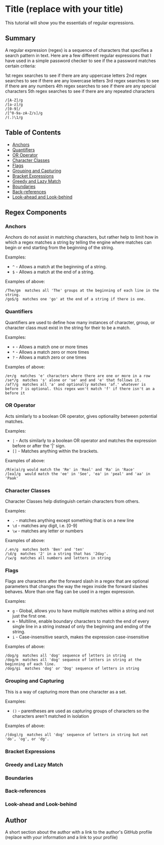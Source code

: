 # Title (replace with your title)

This tutorial will show you the essentials of regular expressions.

## Summary

A regular expression (regex) is a sequence of characters that specifies a search pattern in text. Here are a few different regular expressions that I have used in a simple password checker to see if the a password matches certain criteria:

1st regex searches to see if there are any uppercase letters
2nd regex searches to see if there are any lowercase letters
3rd regex searches to see if there are any numbers
4th regex searches to see if there are any special characters
5th regex searches to see if there are any repeated characters

```
/[A-Z]/g
/[a-z]/g
/[0-9]/
/[^0-9a-zA-Z/s]/g
/(.)\1/g
```

## Table of Contents

- [Anchors](#anchors)
- [Quantifiers](#quantifiers)
- [OR Operator](#or-operator)
- [Character Classes](#character-classes)
- [Flags](#flags)
- [Grouping and Capturing](#grouping-and-capturing)
- [Bracket Expressions](#bracket-expressions)
- [Greedy and Lazy Match](#greedy-and-lazy-match)
- [Boundaries](#boundaries)
- [Back-references](#back-references)
- [Look-ahead and Look-behind](#look-ahead-and-look-behind)

## Regex Components

### Anchors

Anchors do not assist in matching characters, but rather help to limit how in which a regex matches a string by telling the engine where matches can begin or end starting from the beginning of the string.

Examples:

- `^` - Allows a match at the beginning of a string.
- `$` - Allows a match at the end of a string.


Examples of above:

```
/The/gm  matches all 'The' groups at the beginning of each line in the string.
/go$/g  matches one 'go' at the end of a string if there is one.
```

### Quantifiers

Quantifiers are used to define how many instances of character, group, or character class must exist in the string for their to be a match.

Examples:

- `+` - Allows a match one or more times
- `*` - Allows a match zero or more times
- `?` - Allows a match zero or one times

Examples of above:

```
/e+/g  matches 'e' characters where there are one or more in a row
/se*/g  matches 's' alone or 'se' and and 'e' that follows it.
/af?/g  matches all 'a' and optionally matches 'af.' whatever is before ? is optional. this regex won't match 'f' if there isn't an a before it
```

### OR Operator
Acts similarly to a boolean OR operator, gives optionality between potential matches.

Examples:

- `|` - Acts similarly to a boolean OR operator and matches the expression before or after the '|' sign.
- `[]` - Matches anything within the brackets.


Examples of above:

```
/R(e|a)/g would match the 'Re' in 'Real' and 'Ra' in 'Race'  
/[ea]/g  would match the 'ee' in 'See', 'ea' in 'peal' and 'aa' in 'Paak'
```


### Character Classes

Character Classes help distinguish certain characters from others.

Examples:

- `.` - matches anything except something that is on a new line
- `\d` - matches any digit, i.e. [0-9]
- `\w` - matches any letter or numbers

Examples of above:

```
/.en/g  matches both 'Ben' and 'ten'
/\d/g  matches '2' in a string that has '2day'.
/\w/g  matches all numbers and letters in string
```

### Flags

Flags are characters after the forward slash in a regex that are optional parameters that changes the way the regex inside the forward slashes behaves. More than one flag can be used in a regex expression.

Examples:

- `g` - Global, allows you to have multiple matches within a string and not just the first one.
- `m` - Multiline, enable boundary characters to match the end of every single line in a string instead of only the beginning and ending of the string.
- `i` - Case-insensitive search, makes the expression case-insensitive

Examples of above:

```
/dog/g  matches all 'dog' sequence of letters in string
/dog/m  matches all 'dog' sequence of letters in string at the    beginning of each line.
/dog/gi  matches 'dog' or 'Dog' sequence of letters in string
```

### Grouping and Capturing
This is a way of capturing more than one character as a set.

Examples:

- `()` - parentheses are used as capturing groups of characters so the characters aren't matched in isolation

Examples of above:

```
/(dog)/g  matches all 'dog' sequence of letters in string but not 'do', 'og', or 'dg'.

```


### Bracket Expressions

### Greedy and Lazy Match

### Boundaries

### Back-references

### Look-ahead and Look-behind

## Author

A short section about the author with a link to the author's GitHub profile (replace with your information and a link to your profile)
